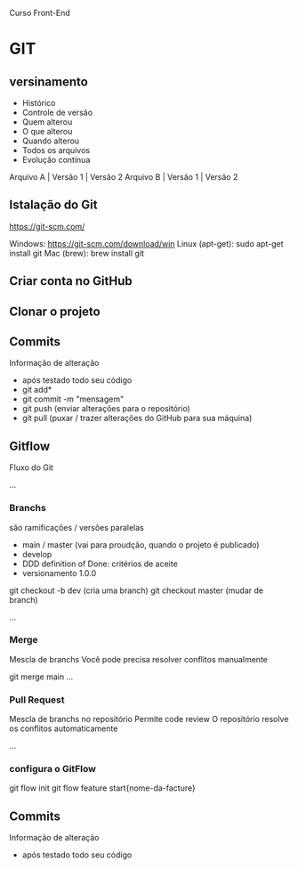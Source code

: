 Curso Front-End

# GIT
## versinamento
- Histórico
- Controle de versão
- Quem alterou
- O que alterou
- Quando alterou
- Todos os arquivos
- Evolução contínua

Arquivo A | Versão 1 | Versão 2
Arquivo B | Versão 1 | Versão 2

## Istalação do Git
https://git-scm.com/

 Windows: https://git-scm.com/download/win
Linux (apt-get): sudo apt-get install git
Mac (brew): brew install git

## Criar conta no GitHub

## Clonar o projeto

## Commits
Informação de alteração
- após testado todo seu código
- git add*
- git commit -m "mensagem"
- git push (enviar alterações para o repositório)
- git pull (puxar / trazer alterações do GitHub para sua máquina)


## Gitflow
Fluxo do Git


...

### Branchs
 são ramificações / versões paralelas

 - main / master (vai para proudção, quando o projeto é publicado)
 - develop 
 - DDD definition of Done: critérios de aceite
 - versionamento 1.0.0

 git checkout -b dev (cria uma branch)
 git checkout master (mudar de branch)

...

### Merge
Mescla de branchs
Você pode precisa resolver conflitos manualmente

git merge main
...

### Pull Request
Mescla de branchs no repositório 
Permite code review
O repositório resolve os conflitos automaticamente

...

### configura o GitFlow
git flow init
git flow feature start{nome-da-facture}



## Commits
Informação de alteração
- após testado todo seu código 

